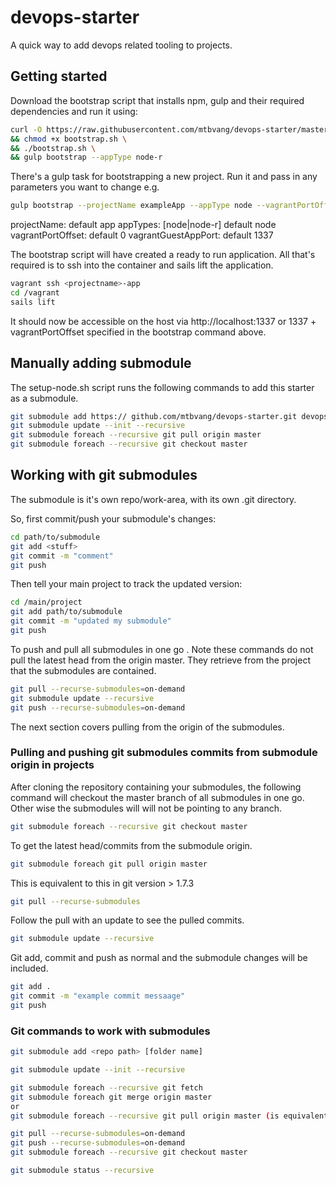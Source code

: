 # devops-starter

A quick way to add devops related tooling to projects. 

## Getting started

Download the bootstrap script that installs npm, gulp and their required dependencies and run it using:

```sh
curl -O https://raw.githubusercontent.com/mtbvang/devops-starter/master/bootstrap.sh \
&& chmod +x bootstrap.sh \
&& ./bootstrap.sh \
&& gulp bootstrap --appType node-r
```

There's a gulp task for bootstrapping a new project. Run it and pass in any parameters you want to change e.g.
```sh
gulp bootstrap --projectName exampleApp --appType node --vagrantPortOffset 0 --vagrantGuestAppPort 1337 
```

projectName: default app
appTypes: [node|node-r] default node
vagrantPortOffset: default  0
vagrantGuestAppPort: default 1337

The bootstrap script will have created a ready to run application. All that's required is to ssh into the container and sails lift the application.

```sh
vagrant ssh <projectname>-app
cd /vagrant
sails lift
```

It should now be accessible on the host via http://localhost:1337  or 1337 + vagrantPortOffset specified in the bootstrap command above.

## Manually adding submodule

The setup-node.sh script runs the following commands to add this starter as a submodule.

```sh
git submodule add https:// github.com/mtbvang/devops-starter.git devops
git submodule update --init --recursive
git submodule foreach --recursive git pull origin master
git submodule foreach --recursive git checkout master
```

## Working with git submodules

The submodule is it's own repo/work-area, with its own .git directory.

So, first commit/push your submodule's changes:

```sh
cd path/to/submodule
git add <stuff>
git commit -m "comment"
git push
```
Then tell your main project to track the updated version:

```sh
cd /main/project
git add path/to/submodule
git commit -m "updated my submodule"
git push
```

To push and pull all submodules in one go . Note these commands do not pull the latest head from the origin master. They retrieve from the project that the submodules are contained.

```sh
git pull --recurse-submodules=on-demand
git submodule update --recursive
git push --recurse-submodules=on-demand
```

The next section covers pulling from the origin of the submodules.

### Pulling and pushing git submodules commits from submodule origin in projects

After cloning the repository containing your submodules, the following command will checkout the master branch of all submodules in one go. Other wise the submodules will will not be pointing to any branch.

```sh
git submodule foreach --recursive git checkout master
```

To get the latest head/commits from the submodule origin.

```sh
git submodule foreach git pull origin master
```
This is equivalent to this in git version > 1.7.3

```sh
git pull --recurse-submodules
```

Follow the pull with an update to see the pulled commits.

```sh
git submodule update --recursive
```

Git add, commit and push as normal and the submodule changes will be included.

```sh
git add .
git commit -m "example commit messaage"
git push
```
 

### Git commands to work with submodules
  
```sh
git submodule add <repo path> [folder name]

git submodule update --init --recursive

git submodule foreach --recursive git fetch
git submodule foreach git merge origin master
or
git submodule foreach --recursive git pull origin master (is equivalent to a fetch and then merge)

git pull --recurse-submodules=on-demand
git push --recurse-submodules=on-demand
git submodule foreach --recursive git checkout master

git submodule status --recursive
```



